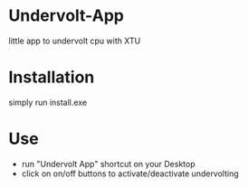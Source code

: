# Undervolt-App
little app to undervolt cpu with XTU

# Installation
simply run install.exe

# Use
- run "Undervolt App" shortcut on your Desktop
- click on on/off buttons to activate/deactivate undervolting
